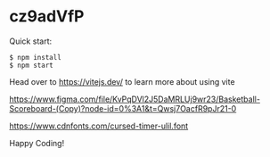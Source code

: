 # cz9adVfP

Quick start:

```
$ npm install
$ npm start
```

Head over to https://vitejs.dev/ to learn more about using vite

https://www.figma.com/file/KvPqDVl2J5DaMRLUj9wr23/Basketball-Scoreboard-(Copy)?node-id=0%3A1&t=Qwsj7OacfR9pJr21-0

https://www.cdnfonts.com/cursed-timer-ulil.font

Happy Coding!
